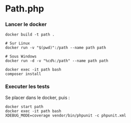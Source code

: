 # Path.php

### Lancer le docker 

    docker build -t path .

    # Sur Linux
    docker run -v "$(pwd)":/path --name path path

    # Sous Windows
    docker run -d -v "%cd%:/path" --name path path

    docker exec -it path bash
    composer install

### Executer les tests

Se placer dans le docker, puis : 

    docker start path
    docker exec -it path bash
    XDEBUG_MODE=coverage vendor/bin/phpunit -c phpunit.xml
